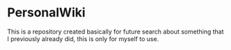 # PersonalWiki
This is a repository created basically for future search about something that I previously already did, this is only for myself to use.
